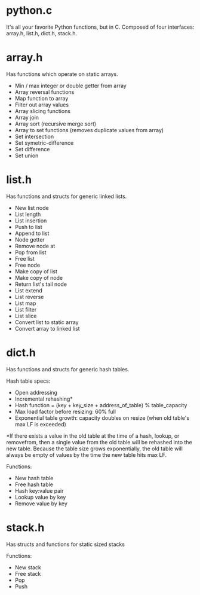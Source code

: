 # python.c
It's all your favorite Python functions, but in C.
Composed of four interfaces: array.h, list.h, dict.h, stack.h.

# array.h
Has functions which operate on static arrays.

- Min / max integer or double getter from array
- Array reversal functions
- Map function to array
- Filter out array values
- Array slicing functions
- Array join
- Array sort (recursive merge sort)
- Array to set functions (removes duplicate values from array)
- Set intersection
- Set symetric-difference
- Set difference
- Set union

# list.h
Has functions and structs for generic linked lists.

- New list node
- List length
- List insertion
- Push to list
- Append to list
- Node getter
- Remove node at
- Pop from list
- Free list
- Free node
- Make copy of list
- Make copy of node
- Return list's tail node
- List extend
- List reverse
- List map
- List filter
- List slice
- Convert list to static array
- Convert array to linked list

# dict.h
Has functions and structs for generic hash tables.

Hash table specs:
- Open addressing
- Incremental rehashing*
- Hash function = (key + key_size + address_of_table) % table_capacity
- Max load factor before resizing: 60% full
- Exponential table growth: capacity doubles on resize (when old table's max LF is exceeded)

*If there exists a value in the old table at the time of a hash, lookup, or removefrom, then a single value from the old table will be rehashed into the new table. Because the table size grows exponentially, the old table will always be empty of values by the time the new table hits max LF.

Functions:
- New hash table
- Free hash table
- Hash key:value pair
- Lookup value by key
- Remove value by key

# stack.h
Has structs and functions for static sized stacks

Functions:
- New stack
- Free stack
- Pop
- Push

